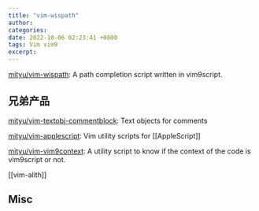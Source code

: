 ```yaml
---
title: "vim-wispath"
author: 
categories: 
date: 2022-10-06 02:23:41 +0800
tags: Vim vim9
excerpt: 
---
```






[mityu/vim-wispath](https://github.com/mityu/vim-wispath): A path completion script written in vim9script.




## 兄弟产品

[mityu/vim-textobj-commentblock](https://github.com/mityu/vim-textobj-commentblock): Text objects for comments

[mityu/vim-applescript](https://github.com/mityu/vim-applescript): Vim utility scripts for [[AppleScript]]

[mityu/vim-vim9context](https://github.com/mityu/vim-vim9context): A utility script to know if the context of the code is vim9script or not.

[[vim-alith]]






## Misc






